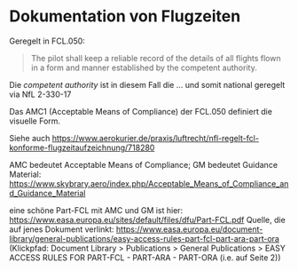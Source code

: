 # Dokumentation von Flugzeiten

Geregelt in FCL.050:
> The pilot shall keep a reliable record of the details of all flights
flown in a form and manner established by the competent authority.

Die _competent authority_ ist in diesem Fall die … und somit national geregelt via NfL 2-330-17

Das AMC1 (Acceptable Means of Compliance) der FCL.050 definiert die visuelle Form.

Siehe auch https://www.aerokurier.de/praxis/luftrecht/nfl-regelt-fcl-konforme-flugzeitaufzeichnung/718280

AMC bedeutet Acceptable Means of Compliance; GM bedeutet Guidance Material: https://www.skybrary.aero/index.php/Acceptable_Means_of_Compliance_and_Guidance_Material

eine schöne Part-FCL mit AMC und GM ist hier: https://www.easa.europa.eu/sites/default/files/dfu/Part-FCL.pdf
Quelle, die auf jenes Dokument verlinkt: https://www.easa.europa.eu/document-library/general-publications/easy-access-rules-part-fcl-part-ara-part-ora
(Klickpfad: Document Library > Publications > General Publications > EASY ACCESS RULES FOR PART-FCL - PART-ARA - PART-ORA (i.e. auf Seite 2))
